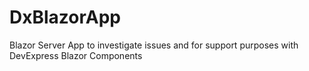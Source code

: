 # DxBlazorApp
Blazor Server App to investigate issues and for support purposes with DevExpress Blazor Components
